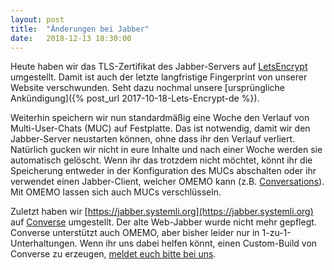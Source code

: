```yaml
---
layout: post
title:  "Änderungen bei Jabber"
date:   2018-12-13 18:30:00
---
```


Heute haben wir das TLS-Zertifikat des Jabber-Servers auf [LetsEncrypt](https://letsencrypt.org/) umgestellt.
Damit ist auch der letzte langfristige Fingerprint von unserer Website verschwunden. Seht dazu nochmal unsere [ursprüngliche Ankündigung]({% post_url 2017-10-18-Lets-Encrypt-de %}).

Weiterhin speichern wir nun standardmäßig eine Woche den Verlauf von Multi-User-Chats (MUC) auf Festplatte. Das ist notwendig, damit wir den Jabber-Server neustarten können, ohne dass ihr den Verlauf verliert. Natürlich gucken wir nicht in eure Inhalte und nach einer Woche werden sie automatisch gelöscht.
Wenn ihr das trotzdem nicht möchtet, könnt ihr die Speicherung entweder in der Konfiguration des MUCs abschalten oder ihr verwendet einen Jabber-Client, welcher OMEMO kann (z.B. [Conversations](https://conversations.im/)). Mit OMEMO lassen sich auch MUCs verschlüsseln.

Zuletzt haben wir [https://jabber.systemli.org](https://jabber.systemli.org) auf [Converse](https://conversejs.org/) umgestellt. Der alte Web-Jabber wurde nicht mehr gepflegt. Converse unterstützt auch OMEMO, aber bisher leider nur in 1-zu-1-Unterhaltungen. Wenn ihr uns dabei helfen könnt, einen Custom-Build von Converse zu erzeugen, [meldet euch bitte bei uns](/kontakt.html). 
